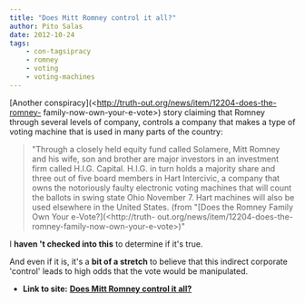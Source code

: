 ```yaml
---
title: "Does Mitt Romney control it all?"
author: Pito Salas
date: 2012-10-24
tags:
    - con-tagsipracy
    - romney
    - voting
    - voting-machines
---
```


[Another conspiracy](<http://truth-out.org/news/item/12204-does-the-romney-
family-now-own-your-e-vote>) story claiming that Romney through several levels
of company, controls a company that makes a type of voting machine that is
used in many parts of the country:

> "Through a closely held equity fund called Solamere, Mitt Romney and his
> wife, son and brother are major investors in an investment firm called
> H.I.G. Capital. H.I.G. in turn holds a majority share and three out of five
> board members in Hart Intercivic, a company that owns the notoriously faulty
> electronic voting machines that will count the ballots in swing state Ohio
> November 7. Hart machines will also be used elsewhere in the United States.
> (from "[Does the Romney Family Own Your e-Vote?](<http://truth-
> out.org/news/item/12204-does-the-romney-family-now-own-your-e-vote>)"

I **haven 't checked into this** to determine if it's true.

And even if it is, it's a **bit of a stretch** to believe that this indirect
corporate 'control' leads to high odds that the vote would be manipulated.


* **Link to site:** **[Does Mitt Romney control it all?](None)**
